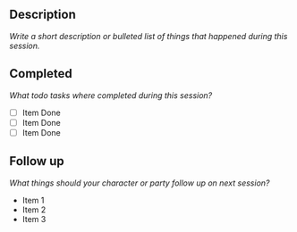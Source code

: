 ## Description

_Write a short description or bulleted list of things that happened during this session._

  

## Completed

_What todo tasks where completed during this session?_

- [ ] Item Done
- [ ] Item Done
- [ ] Item Done

## Follow up

_What things should your character or party follow up on next session?_

- Item 1
- Item 2
- Item 3
